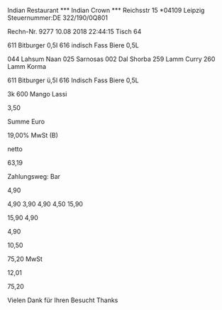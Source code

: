 Indian Restaurant
*** Indian Crown ***
Reichsstr 15 *04109 Leipzig
Steuernummer:DE 322/190/0Q801

Rechn-Nr. 9277  10.08 2018 22:44:15
Tisch 64

611 Bitburger 0,5I
616 indisch Fass Biere 0,5L

044 Lahsum Naan
025 Sarnosas
002 Dal Shorba
259 Lamm Curry
260 Lamm Korma

611 Bitburger ü,5l
616 Indisch Fass Biere 0,5L

3k 600 Mango Lassi

3,50

Summe Euro

19,00% MwSt (B)

netto

63,19

Zahlungsweg: Bar

4,90

4,90
3,90
4,90
4,50
15,90

15,90
4,90

4,90

10,50

75,20
MwSt

12,01

75,20

Vielen Dank für Ihren Besucht
Thanks


